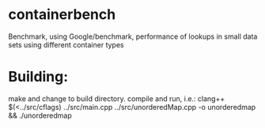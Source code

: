 # containerbench
Benchmark, using Google/benchmark, performance of lookups in small data sets using different container types

# Building:
make and change to build directory. compile and run, i.e.: clang++ $(<../src/cflags) ../src/main.cpp ../src/unorderedMap.cpp -o unorderedmap && ./unorderedmap

